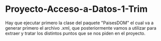 # Proyecto-Acceso-a-Datos-1-Trim
Hay que ejecutar primero la clase del paquete "PaisesDOM" el cual va a generar primero el archivo .xml, que posteriormente vamos a utilizar para extraer y tratar los distintos puntos que se nos piden en el proyecto.